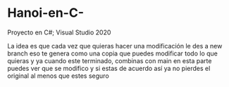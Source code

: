 # Hanoi-en-C-
Proyecto en C#; Visual Studio 2020

La idea es que cada vez que quieras hacer una modificación le des a new branch eso te genera como una copia que puedes modificar todo lo que quieras y ya cuando este terminado,
combinas con main en esta parte puedes ver que se modifico y si estas de acuerdo así ya no pierdes el original al menos que estes seguro 
